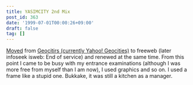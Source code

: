 ```yaml
---
title: YASIMCITY 2nd Mix
post_id: 363
date: '1999-07-01T00:00:26+09:00'
draft: false
tag: []
---
```


[Moved](http://geocities.yahoo.co.jp/) from [Geocitirs (currently Yahoo! Geocities)](http://geocities.yahoo.co.jp/) to freeweb (later infoseek isweb: End of service) and renewed at the same time. From this point I came to be busy with my entrance examinations (although I was more free from myself than I am now), I used graphics and so on. I used a frame like a stupid one. Bukkake, it was still a kitchen as a manager.
